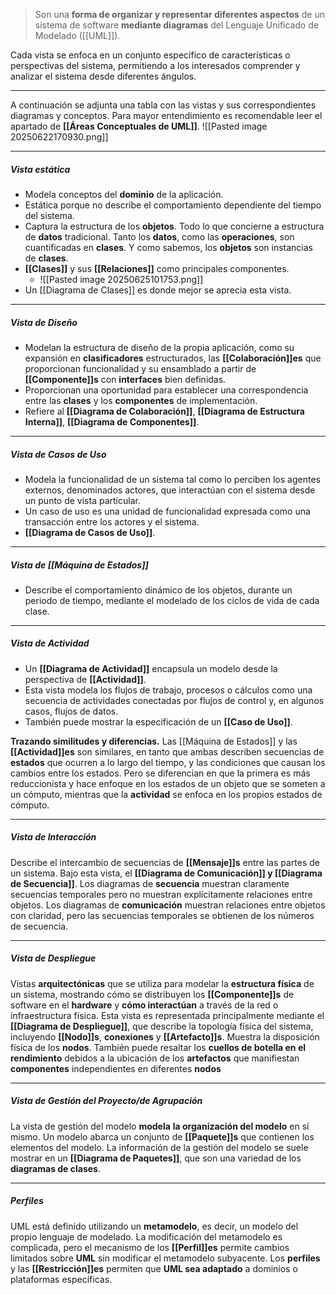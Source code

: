 > Son una **forma de organizar y representar diferentes aspectos** de un sistema de software **mediante diagramas** del Lenguaje Unificado de Modelado ([[UML]]).

Cada vista se enfoca en un conjunto específico de características o perspectivas del sistema, permitiendo a los interesados comprender y analizar el sistema desde diferentes ángulos. 
****
A continuación se adjunta una tabla con las vistas y sus correspondientes diagramas y conceptos. Para mayor entendimiento es recomendable leer el apartado de **[[Áreas Conceptuales de UML]]**.
![[Pasted image 20250622170930.png]]
****
##### **Vista estática**
- Modela conceptos del **dominio** de la aplicación.
- Estática porque no describe el comportamiento dependiente del tiempo del sistema.
- Captura la estructura de los **objetos**. Todo lo que concierne a estructura de **datos** tradicional. Tanto los **datos**, como las **operaciones**, son cuantificadas en **clases**. Y como sabemos, los **objetos** son instancias de **clases**.
- **[[Clases]]** y sus **[[Relaciones]]** como principales componentes.
	- ![[Pasted image 20250625101753.png]]
- Un [[Diagrama de Clases]] es donde mejor se aprecia esta vista.
****
##### **Vista de Diseño**
- Modelan la estructura de diseño de la propia aplicación, como su expansión en **clasificadores** estructurados, las **[[Colaboración]]es** que proporcionan funcionalidad y su ensamblado a partir de **[[Componente]]s** con **interfaces** bien definidas.
- Proporcionan una oportunidad para establecer una correspondencia entre las **clases** y los **componentes** de implementación.
- Refiere al **[[Diagrama de Colaboración]]**, **[[Diagrama de Estructura Interna]]**, **[[Diagrama de Componentes]]**.
****
##### **Vista de Casos de Uso**
- Modela la funcionalidad de un sistema tal como lo perciben los agentes externos, denominados actores, que interactúan con el sistema desde un punto de vista particular.
- Un caso de uso es una unidad de funcionalidad expresada como una transacción entre los actores y el sistema.
- **[[Diagrama de Casos de Uso]]**.
****
##### **Vista de [[Máquina de Estados]]**
- Describe el comportamiento dinámico de los objetos, durante un periodo de tiempo, mediante el modelado de los ciclos de vida de cada clase.
****
##### **Vista de Actividad**
- Un **[[Diagrama de Actividad]]** encapsula un modelo desde la perspectiva de **[[Actividad]]**. 
- Esta vista modela los flujos de trabajo, procesos o cálculos como una secuencia de actividades conectadas por flujos de control y, en algunos casos, flujos de datos. 
- También puede mostrar la especificación de un **[[Caso de Uso]]**.

**Trazando similitudes y diferencias.** Las [[Máquina de Estados]] y las **[[Actividad]]es** son similares, en tanto que ambas describen secuencias de **estados** que ocurren a lo largo del tiempo, y las condiciones que causan los cambios entre los estados. Pero se diferencian en que la primera es más reduccionista y hace enfoque en los estados de un objeto que se someten a un cómputo, mientras que la **actividad** se enfoca en los propios estados de cómputo.
****
##### **Vista de Interacción**
Describe el intercambio de secuencias de **[[Mensaje]]s** entre las partes de un sistema. 
Bajo esta vista, el **[[Diagrama de Comunicación]] y [[Diagrama de Secuencia]]**. Los diagramas de **secuencia** muestran claramente secuencias temporales pero no muestran explícitamente relaciones entre objetos. 
Los diagramas de **comunicación** muestran relaciones entre objetos con claridad, pero las secuencias temporales se obtienen de los números de secuencia.
****
##### **Vista de Despliegue**
Vistas **arquitectónicas** que se utiliza para modelar la **estructura física** de un sistema, mostrando cómo se distribuyen los **[[Componente]]s** de software en el **hardware** y **cómo interactúan** a través de la red o infraestructura física. 
Esta vista es representada principalmente mediante el **[[Diagrama de Despliegue]]**, que describe la topología física del sistema, incluyendo **[[Nodo]]s**, **conexiones** y **[[Artefacto]]s**. 
Muestra la disposición física de los **nodos**. También puede resaltar los **cuellos de botella en el rendimiento** debidos a la ubicación de los **artefactos** que manifiestan **componentes** independientes en diferentes **nodos**
****
##### **Vista de Gestión del Proyecto/de Agrupación**
La vista de gestión del modelo **modela** **la organización del modelo** en sí mismo.
Un modelo abarca un conjunto de **[[Paquete]]s** que contienen los elementos del modelo.
La información de la gestión del modelo se suele mostrar en un **[[Diagrama de Paquetes]]**, que son una variedad de los **diagramas de clases**.
****
##### **Perfiles**
UML está definido utilizando un **metamodelo**, es decir, un modelo del propio lenguaje de modelado. La modificación del metamodelo es complicada, pero el mecanismo de los **[[Perfil]]es** permite cambios limitados sobre **UML** sin modificar el metamodelo subyacente. Los **perfiles** y las **[[Restricción]]es** permiten que **UML sea adaptado** a dominios o plataformas específicas.
